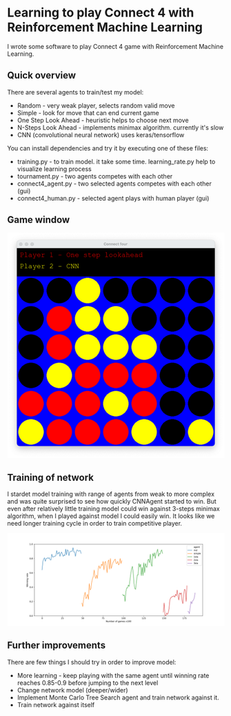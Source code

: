 # Learning to play Connect 4 with Reinforcement Machine Learning

I wrote some software to play Connect 4 game with Reinforcement Machine Learning. 

## Quick overview

There are several agents to train/test my model:
  * Random - very weak player, selects random valid move
  * Simple - look for move that can end current game
  * One Step Look Ahead - heuristic helps to choose next move
  * N-Steps Look Ahead - implements minimax algorithm. currently it's slow
  * CNN (convolutional neural network) uses keras/tensorflow
  
You can install dependencies and try it by executing one of these files:
  * training.py - to train model. it take some time. learning_rate.py help to visualize learning process
  * tournament.py - two agents competes with each other
  * connect4_agent.py - two selected agents competes with each other (gui)
  * connect4_human.py - selected agent plays with human player (gui)

## Game window  
  
![Game window](https://github.com/arvjus/connect4/blob/main/images/gui-screenshot.png)

## Training of network  

I stardet model training with range of agents from weak to more complex and was quite surprised to see how quickly CNNAgent started to win. 
But even after relatively little training model could win against 3-steps minimax algorithm, when I played against model I could easily win. It looks like we need longer training cycle in order to train competitive player.   

![Learning rate](https://github.com/arvjus/connect4/blob/main/images/learning_rate.png)

## Further improvements

There are few things I should try in order to improve model:
  * More learning - keep playing with the same agent until winning rate reaches 0.85-0.9 before jumping to the next level
  * Change network model (deeper/wider)
  * Implement Monte Carlo Tree Search agent and train network against it.
  * Train network against itself
